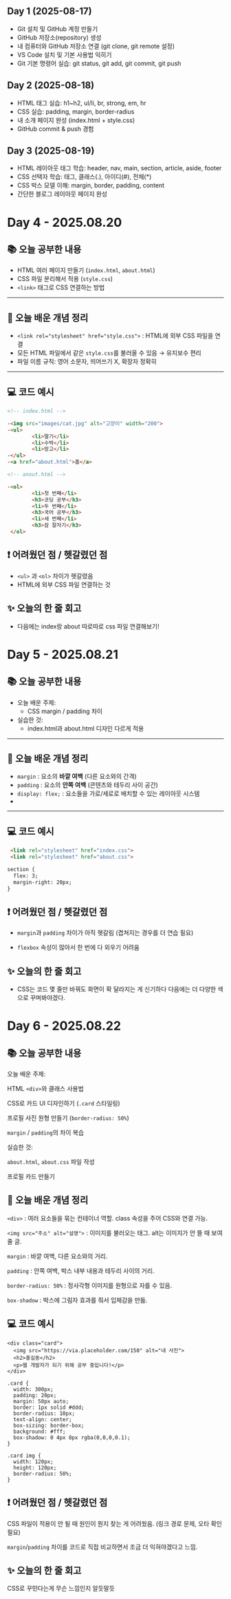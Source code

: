 ## Day 1 (2025-08-17)
- Git 설치 및 GitHub 계정 만들기
- GitHub 저장소(repository) 생성
- 내 컴퓨터와 GitHub 저장소 연결 (git clone, git remote 설정)
- VS Code 설치 및 기본 사용법 익히기
- Git 기본 명령어 실습: git status, git add, git commit, git push

## Day 2 (2025-08-18)
- HTML 태그 실습: h1~h2, ul/li, br, strong, em, hr
- CSS 실습: padding, margin, border-radius
- 내 소개 페이지 완성 (index.html + style.css)
- GitHub commit & push 경험

## Day 3 (2025-08-19)
- HTML 레이아웃 태그 학습: header, nav, main, section, article, aside, footer
- CSS 선택자 학습: 태그, 클래스(.), 아이디(#), 전체(*)
- CSS 박스 모델 이해: margin, border, padding, content
- 간단한 블로그 레이아웃 페이지 완성

# Day 4 - 2025.08.20

## 📚 오늘 공부한 내용
- HTML 여러 페이지 만들기 (`index.html`, `about.html`)
- CSS 파일 분리해서 적용 (`style.css`)
- `<link>` 태그로 CSS 연결하는 방법

---

## 🧠 오늘 배운 개념 정리
- `<link rel="stylesheet" href="style.css">` : HTML에 외부 CSS 파일을 연결
- 모든 HTML 파일에서 같은 `style.css`를 불러올 수 있음 → 유지보수 편리
- 파일 이름 규칙: 영어 소문자, 띄어쓰기 X, 확장자 정확히

---

## 💻 코드 예시
```html
<!-- index.html -->

-<img src="images/cat.jpg" alt="고양이" width="200">
-<ul>
        <li>딸기</li>
        <li>수박</li>
        <li>망고</li>
-</ul>
-<a href="about.html">홈</a>

<!-- anout.html -->

-<ol>
        <li>첫 번째</li>
        <h3>코딩 공부</h3>
        <li>두 번째</li>
        <h3>국어 공부</h3>
        <li>세 번째</li>
        <h3>잠 잘자기</h3>
 </ol>

```

## ❗ 어려웠던 점 / 헷갈렸던 점

- `<ul>` 과 `<ol>` 차이가 헷갈렸음
- HTML에 외부 CSS 파일 연결하는 것

## ✨ 오늘의 한 줄 회고

- 다음에는 index랑 about 따로따로 css 파일 연결해보기!

# Day 5 - 2025.08.21

## 📚 오늘 공부한 내용
- 오늘 배운 주제:
  - CSS margin / padding 차이
- 실습한 것:
  - index.html과 about.html 디자인 다르게 적용


---

## 🧠 오늘 배운 개념 정리
- `margin` : 요소의 **바깥 여백** (다른 요소와의 간격)
- `padding` : 요소의 **안쪽 여백** (콘텐츠와 테두리 사이 공간)
- `display: flex;` : 요소들을 가로/세로로 배치할 수 있는 레이아웃 시스템
- 

---

## 💻 코드 예시
```html
 <link rel="stylesheet" href="index.css">
 <link rel="stylesheet" href="about.css">

section {
  flex: 3;
  margin-right: 20px;
}
```

## ❗ 어려웠던 점 / 헷갈렸던 점

- `margin`과 `padding` 차이가 아직 헷갈림 (겹쳐지는 경우를 더 연습 필요)

- `flexbox` 속성이 많아서 한 번에 다 외우기 어려움

## ✨ 오늘의 한 줄 회고

- CSS는 코드 몇 줄만 바꿔도 화면이 확 달라지는 게 신기하다 다음에는 더 다양한 색으로 꾸며봐야겠다.

# Day 6 - 2025.08.22
## 📚 오늘 공부한 내용

오늘 배운 주제:

HTML `<div>`와 클래스 사용법

CSS로 카드 UI 디자인하기 (`.card` 스타일링)

프로필 사진 원형 만들기 (`border-radius: 50%`)

`margin` / `padding`의 차이 복습

실습한 것:

`about.html`, `about.css` 파일 작성

프로필 카드 만들기

## 🧠 오늘 배운 개념 정리

`<div>` : 여러 요소들을 묶는 컨테이너 역할. class 속성을 주어 CSS와 연결 가능.

`<img src="주소" alt="설명">` : 이미지를 불러오는 태그. alt는 이미지가 안 뜰 때 보여줄 글.

`margin` : 바깥 여백, 다른 요소와의 거리.

`padding` : 안쪽 여백, 박스 내부 내용과 테두리 사이의 거리.

`border-radius: 50%` : 정사각형 이미지를 원형으로 자를 수 있음.

`box-shadow` : 박스에 그림자 효과를 줘서 입체감을 만듦.

## 💻 코드 예시
```
<div class="card">
  <img src="https://via.placeholder.com/150" alt="내 사진">
  <h2>홍길동</h2>
  <p>웹 개발자가 되기 위해 공부 중입니다!</p>
</div>

.card {
  width: 300px;
  padding: 20px;
  margin: 50px auto;
  border: 1px solid #ddd;
  border-radius: 10px;
  text-align: center;
  box-sizing: border-box;
  background: #fff;
  box-shadow: 0 4px 8px rgba(0,0,0,0.1);
}

.card img {
  width: 120px;
  height: 120px;
  border-radius: 50%;
}
```
## ❗ 어려웠던 점 / 헷갈렸던 점

CSS 파일이 적용이 안 될 때 원인이 뭔지 찾는 게 어려웠음. (링크 경로 문제, 오타 확인 필요)

`margin`/`padding` 차이를 코드로 직접 비교하면서 조금 더 익혀야겠다고 느낌.

## ✨ 오늘의 한 줄 회고

CSS로 꾸민다는게 무슨 느낌인지 알듯말듯




